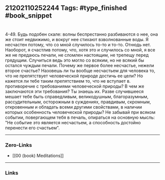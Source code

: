 21202110252244
Tags: #type_finished #book_snippet 
---
# 

 4-49. Будь подобен скале: волны беспрестанно разбиваются о нее, она же стоит недвижимо, и вокруг нее стихают взволнованные воды. Я несчастен потому, что со мной случилось то-то и то-то.  Отнюдь нет. Наоборот, я счастлив потому, что, хотя это и случилось со мной, я все же не предаюсь печали, не сломлен настоящим, не трепещу перед грядущим. Случиться ведь это могло со всяким, но не всякий бы остался чуждым печали. Почему же первое более несчастье, нежели второе счастье? Назовешь ли ты вообще несчастьем для человека то, что не препятствует человеческой природе достичь ее цели? Но кажется ли тебе таким препятствием то, что не вступает в. противоречие с требованиями человеческой природы? В чем же заключаются эти требования? Ты знаешь их. Разве случившееся мешает тебе быть справедливым, великодушным, благоразумным, рассудительным, осторожным в суждениях, правдивым, скромным, откровенным и обладать всеми другими свойствами, в наличии которых особенность человеческой природы? Не забывай при всяком событии, повергающем тебя в печаль, опираться на основную мысль: "Не событие это является несчастьем, а способность достойно перенести его  счастьем". 

---
### Zero-Links
 - [[00 (book) Meditations]]
---
### Links
